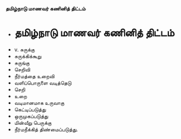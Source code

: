 **தமிழ்நாடு மாணவர் கணினித் திட்டம்**
- # தமிழ்நாடு மாணவர் கணினித் திட்டம்
- v. சுருக்கு
- சுருக்கிக்கூறு
- சுருங்கு
- செறிவி
- நீர்மத்தை உறைவி
- வளிப்பொருளை வடித்தெடு
- செறி
- உறை
- வடிமானமாக உருவாகு
- கெட்டிப்படுத்து
- ஒருமுகப்படுத்து
- மின்வீறு பெருக்கு
- நீர்மநீக்கித் திண்மைப்படுத்து.

